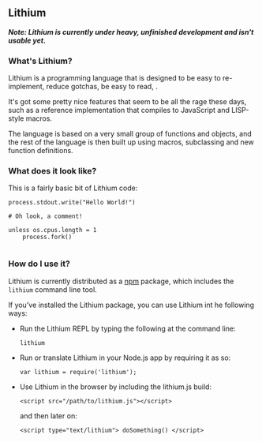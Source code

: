 Lithium
-------

***Note: Lithium is currently under heavy, unfinished development and isn't usable yet.***

### What's Lithium?

Lithium is a programming language that is designed to be easy to re-implement, reduce gotchas, be easy to read, *<insert buzz-word here>*.

It's got some pretty nice features that seem to be all the rage these days, such as a reference implementation that compiles to JavaScript and LISP-style macros. 

The language is based on a very small group of functions and objects, and the rest of the language is then built up using macros, subclassing and new function definitions.

### What does it look like?

This is a fairly basic bit of Lithium code:

```lithium
process.stdout.write("Hello World!") 

# Oh look, a comment! 

unless os.cpus.length = 1
	process.fork()
	
```

### How do I use it?

Lithium is currently distributed as a [npm](https://npm.org/) package, which includes the `lithium` command line tool. 

If you've installed the Lithium package, you can use Lithium int he following ways:

*   Run the Lithium REPL by typing the following at the command line:
  
    `lithium`

*   Run or translate Lithium in your Node.js app by requiring it as so:

    `var lithium = require('lithium');`

*   Use Lithium in the browser by including the lithium.js build:

    `<script src="/path/to/lithium.js"></script>`

	and then later on:
  
    `<script type="text/lithium"> doSomething() </script>`